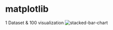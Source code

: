 # matplotlib
1 Dataset &amp; 100 visualization 
![stacked-bar-chart](https://github.com/user-attachments/assets/46b987c0-98e8-4cde-bc0c-65e43d325ea6.png)
